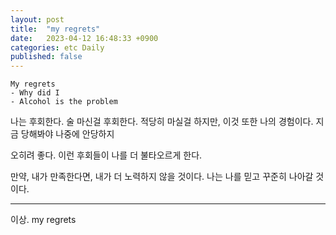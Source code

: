 ```yaml
---
layout: post
title:  "my regrets"
date:   2023-04-12 16:48:33 +0900
categories: etc Daily
published: false
---
```

```
My regrets
- Why did I
- Alcohol is the problem
```

나는 후회한다.
술 마신걸 후회한다.
적당히 마실걸
하지만,
이것 또한 나의 경험이다.
지금 당해봐야 나중에 안당하지

오히려 좋다.
이런 후회들이 나를 더 불타오르게 한다.

만약,
내가 만족한다면,
내가 더 노력하지 않을 것이다.
나는 나를 믿고 꾸준히 나아갈 것이다.

---

이상.
my regrets
